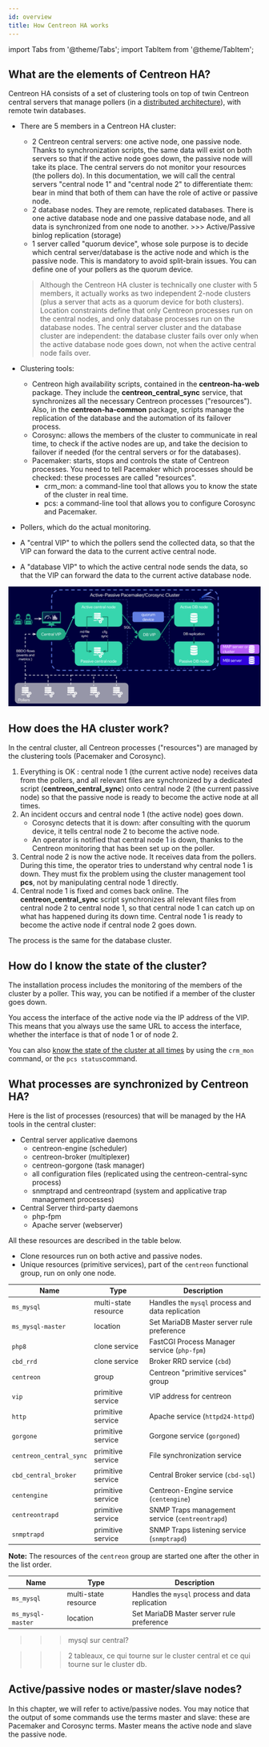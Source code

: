 ```yaml
---
id: overview
title: How Centreon HA works
---
```

import Tabs from '@theme/Tabs';
import TabItem from '@theme/TabItem';

## What are the elements of Centreon HA?

Centreon HA consists of a set of clustering tools on top of twin Centreon central servers that manage pollers (in a [distributed architecture](../../installation/architectures.md#distributed-architecture)), with remote twin databases.

* There are 5 members in a Centreon HA cluster:

   * 2 Centreon central servers: one active node, one passive node. Thanks to synchronization scripts, the same data will exist on both servers so that if the active node goes down, the passive node will take its place. The central servers do not monitor your resources (the pollers do). In this documentation, we will call the central servers "central node 1" and "central node 2" to differentiate them: bear in mind that both of them can have the role of active or passive node.
   * 2 database nodes. They are remote, replicated databases. There is one active database node and one passive database node, and all data is synchronized from one node to another. >>> Active/Passive binlog replication (storage)
   * 1 server called "quorum device", whose sole purpose is to decide which central server/database is the active node and which is the passive node. This is mandatory to avoid split-brain issues. You can define one of your pollers as the quorum device.

   > Although the Centreon HA cluster is technically one cluster with 5 members, it actually works as two independent 2-node clusters (plus a server that acts as a quorum device for both clusters). Location constraints define that only Centreon processes run on the central nodes, and only database processes run on the database nodes. The central server cluster and the database cluster are independent: the database cluster fails over only when the active database node goes down, not when the active central node fails over.

* Clustering tools:
   - Centreon high availability scripts, contained in the **centreon-ha-web** package. They include the **centreon_central_sync** service, that synchronizes all the necessary Centreon processes ("resources"). Also, in the **centreon-ha-common** package, scripts manage the replication of the database and the automation of its failover process.
   - Corosync: allows the members of the cluster to communicate in real time, to check if the active nodes are up, and take the decision to failover if needed (for the central servers or for the databases).
   - Pacemaker: starts, stops and controls the state of Centreon processes. You need to tell Pacemaker which processes should be checked: these processes are called "resources".
      - crm_mon: a command-line tool that allows you to know the state of the cluster in real time.
      - pcs: a command-line tool that allows you to configure Corosync and Pacemaker.

* Pollers, which do the actual monitoring.

* A "central VIP" to which the pollers send the collected data, so that the VIP can forward the data to the current active central node.

* A "database VIP" to which the active central node sends the data, so that the VIP can forward the data to the current active database node.

![image](../../assets/integrations/centreon-ha/centreon-ha.png)

## How does the HA cluster work?

In the central cluster, all Centreon processes ("resources") are managed by the clustering tools (Pacemaker and Corosync).

1. Everything is OK : central node 1 (the current active node) receives data from the pollers, and all relevant files are synchronized by a dedicated script  (**centreon_central_sync**) onto central node 2 (the current passive node) so that the passive node is ready to become the active node at all times.
2. An incident occurs and central node 1 (the active node) goes down.
   - Corosync detects that it is down: after consulting with the quorum device, it tells central node 2 to become the active node.
   - An operator is notified that central node 1 is down, thanks to the Centreon monitoring that has been set up on the poller.
3. Central node 2 is now the active node. It receives data from the pollers. During this time, the operator tries to understand why central node 1 is down. They must fix the problem using the cluster management tool **pcs**, not by manipulating central node 1 directly.
4. Central node 1 is fixed and comes back online. The **centreon_central_sync** script synchronizes all relevant files from central node 2 to central node 1, so that central node 1 can catch up on what has happened during its down time. Central node 1 is ready to become the active node if central node 2 goes down.

The process is the same for the database cluster.

## How do I know the state of the cluster?

The installation process includes the monitoring of the members of the cluster by a poller. This way, you can be notified if a member of the cluster goes down.

You access the interface of the active node via the IP address of the VIP. This means that you always use the same URL to access the interface, whether the interface is that of node 1 or of node 2.

You can also [know the state of the cluster at all times](../../administration/centreon-ha/operating-guide.md#display-the-status-of-the-cluster) by using the `crm_mon` command, or the `pcs status`command.

## What processes are synchronized by Centreon HA?

Here is the list of processes (resources) that will be managed by the HA tools in the central cluster:

* Central server applicative daemons
  * centreon-engine (scheduler)
  * centreon-broker (multiplexer)
  * centreon-gorgone (task manager)
  * all configuration files (replicated using the centreon-central-sync process)
  * snmptrapd and centreontrapd (system and applicative trap management processes)
* Central Server third-party daemons
  * php-fpm
  * Apache server (webserver)

All these resources are described in the table below.

* Clone resources run on both active and passive nodes.
* Unique resources (primitive services), part of the `centreon` functional group, run on only one node.

| Name                    | Type                 | Description                                          |
| ----------------------- | -------------------- | ---------------------------------------------------- |
| `ms_mysql`              | multi-state resource | Handles the `mysql` process and data replication     |
| `ms_mysql-master`       | location             | Set MariaDB Master server rule preference            |
| `php8`                  | clone service        | FastCGI Process Manager service (`php-fpm`)          |
| `cbd_rrd`               | clone service        | Broker RRD service (`cbd`)                           |
| `centreon`              | group                | Centreon "primitive services" group                  |
| `vip`                   | primitive service    | VIP address for centreon                             |
| `http`                  | primitive service    | Apache service (`httpd24-httpd`)                     |
| `gorgone`               | primitive service    | Gorgone service (`gorgoned`)                         |
| `centreon_central_sync` | primitive service    | File synchronization service                         |
| `cbd_central_broker`    | primitive service    | Central Broker service (`cbd-sql`)                   |
| `centengine`            | primitive service    | Centreon-Engine service (`centengine`)               |
| `centreontrapd`         | primitive service    | SNMP Traps management service (`centreontrapd`)      |
| `snmptrapd`             | primitive service    | SNMP Traps listening service (`snmptrapd`)           |

**Note:** The resources of the `centreon` group are started one after the other in the list order.

| Name                    | Type                 | Description                                          |
| ----------------------- | -------------------- | ---------------------------------------------------- |
| `ms_mysql`              | multi-state resource | Handles the `mysql` process and data replication     |
| `ms_mysql-master`       | location             | Set MariaDB Master server rule preference            |

>>> mysql sur central? 

>>> 2 tableaux, ce qui tourne sur le cluster central et ce qui tourne sur le cluster db.

## Active/passive nodes or master/slave nodes?

In this chapter, we will refer to active/passive nodes. You may notice that the output of some commands use the terms master and slave: these are Pacemaker and Corosync terms. Master means the active node and slave the passive node.
